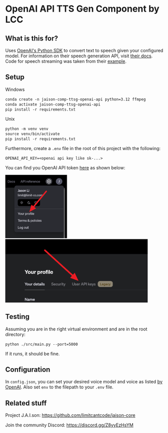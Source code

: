 # OpenAI API TTS Gen Component by LCC

## What is this for?
Uses [OpenAI's Python SDK](https://github.com/openai/openai-python) to convert text to speech given your configured model. For information on their speech generation API, visit [their docs](https://platform.openai.com/docs/guides/text-generation). Code for speech streaming was taken from their [example](https://github.com/openai/openai-python/blob/main/examples/audio.py).

## Setup

Windows
```
conda create -n jaison-comp-ttsg-openai-api python=3.12 ffmpeg
conda activate jaison-comp-ttsg-openai-api
pip install -r requirements.txt
```

Unix
```
python -m venv venv
source venv/bin/activate
pip install -r requirements.txt
```

Furthermore, create a `.env` file in the root of this project with the following:
```
OPENAI_API_KEY=<openai api key like sk-...>
```
You can find you OpenAI API token [here](https://platform.openai.com/api-keys) as shown below:

<img src="./assets/openai_1.png" alt="openai api token location 1" height="200"/>
<img src="./assets/openai_2.png" alt="openai api token location 2" height="200"/>

## Testing
Assuming you are in the right virtual environment and are in the root directory:
```
python ./src/main.py --port=5000
```
If it runs, it should be fine.

## Configuration
In `config.json`, you can set your desired voice model and voice as listed [by OpenAI](https://platform.openai.com/docs/guides/text-to-speech). Also set `env` to the filepath to your `.env` file.

## Related stuff
Project J.A.I.son: https://github.com/limitcantcode/jaison-core

Join the community Discord: https://discord.gg/Z8yyEzHsYM
